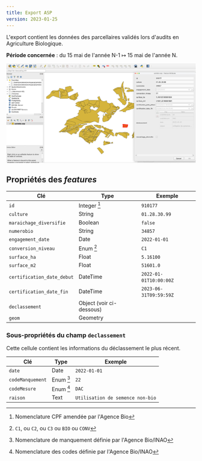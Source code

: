 ```yaml
---
title: Export ASP
version: 2023-01-25
---
```


L'export contient les données des parcellaires validés
lors d'audits en Agriculture Biologique.

**Période concernée** : du 15 mai de l'année N-1 ↦ 15 mai de l'année N.

![Capture d'écran du logiciel QGIS](./cartobio-asp.png)

## Propriétés des _features_

| Clé                         | Type                | Exemple
| ---                         | ---                 | ---
| `id`                        | Integer [^1]        | `910177`
| `culture`                   | String              | `01.28.30.99`
| `maraichage_diversifie`     | Boolean             | `false`
| `numerobio`                 | String              | `34857`
| `engagement_date`           | Date                | `2022-01-01`
| `conversion_niveau`         | Enum [^2]           | `C1`
| `surface_ha`                | Float               | `5.16100`
| `surface_m2`                | Float               | `51601.0`
| `certification_date_debut`  | DateTime            | `2022-01-01T10:00:00Z`
| `certification_date_fin`    | DateTime            | `2023-06-31T09:59:59Z`
| `declassement`              | Object (voir ci-dessous)
| `geom`                      | Geometry            |

### Sous-propriétés du champ `declassement`

Cette cellule contient les informations du déclassement le plus récent.

| Clé                 | Type          | Exemple
| ---                 | ---           | ---
| `date`              | Date          | `2022-01-01`
| `codeManquement`    | Enum [^3]     | `22`
| `codeMesure`        | Enum [^4]     | `DAC`
| `raison`            | Text          | `Utilisation de semence non-bio`

[^1]: Nomenclature CPF amendée par l'Agence Bio
[^2]: `C1`, ou `C2`, ou `C3` ou `BIO` ou `CONV`
[^3]: Nomenclature de manquement définie par l'Agence Bio/INAO
[^4]: Nomenclature des codes définie par l'Agence Bio/INAO
